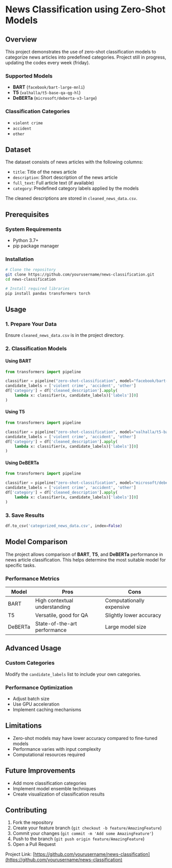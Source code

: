 # News Classification using Zero-Shot Models

## Overview

This project demonstrates the use of zero-shot classification models to categorize news articles into predefined categories. Project still in progress, updating the codes every week (friday).

### Supported Models
- **BART** (`facebook/bart-large-mnli`)
- **T5** (`valhalla/t5-base-qa-qg-hl`)
- **DeBERTa** (`microsoft/deberta-v3-large`)

### Classification Categories
- `violent crime`
- `accident`
- `other`

## Dataset

The dataset consists of news articles with the following columns:
- `title`: Title of the news article
- `description`: Short description of the news article
- `full_text`: Full article text (if available)
- `category`: Predefined category labels applied by the models

The cleaned descriptions are stored in `cleaned_news_data.csv`.

## Prerequisites

### System Requirements
- Python 3.7+
- pip package manager

### Installation

```bash
# Clone the repository
git clone https://github.com/yourusername/news-classification.git
cd news-classification

# Install required libraries
pip install pandas transformers torch
```

## Usage

### 1. Prepare Your Data
Ensure `cleaned_news_data.csv` is in the project directory.

### 2. Classification Models

#### Using BART
```python
from transformers import pipeline

classifier = pipeline("zero-shot-classification", model="facebook/bart-large-mnli")
candidate_labels = ['violent crime', 'accident', 'other']
df['category'] = df['cleaned_description'].apply(
    lambda x: classifier(x, candidate_labels)['labels'][0]
)
```

#### Using T5
```python
from transformers import pipeline

classifier = pipeline("zero-shot-classification", model="valhalla/t5-base-qa-qg-hl")
candidate_labels = ['violent crime', 'accident', 'other']
df['category'] = df['cleaned_description'].apply(
    lambda x: classifier(x, candidate_labels)['labels'][0]
)
```

#### Using DeBERTa
```python
from transformers import pipeline

classifier = pipeline("zero-shot-classification", model="microsoft/deberta-v3-large")
candidate_labels = ['violent crime', 'accident', 'other']
df['category'] = df['cleaned_description'].apply(
    lambda x: classifier(x, candidate_labels)['labels'][0]
)
```

### 3. Save Results
```python
df.to_csv('categorized_news_data.csv', index=False)
```

## Model Comparison

The project allows comparison of **BART**, **T5**, and **DeBERTa** performance in news article classification. This helps determine the most suitable model for specific tasks.

### Performance Metrics
| Model | Pros | Cons |
|-------|------|------|
| BART | High contextual understanding | Computationally expensive |
| T5 | Versatile, good for QA | Slightly lower accuracy |
| DeBERTa | State-of-the-art performance | Large model size |

## Advanced Usage

### Custom Categories
Modify the `candidate_labels` list to include your own categories.

### Performance Optimization
- Adjust batch size
- Use GPU acceleration
- Implement caching mechanisms

## Limitations
- Zero-shot models may have lower accuracy compared to fine-tuned models
- Performance varies with input complexity
- Computational resources required

## Future Improvements
- Add more classification categories
- Implement model ensemble techniques
- Create visualization of classification results

## Contributing
1. Fork the repository
2. Create your feature branch (`git checkout -b feature/AmazingFeature`)
3. Commit your changes (`git commit -m 'Add some AmazingFeature'`)
4. Push to the branch (`git push origin feature/AmazingFeature`)
5. Open a Pull Request


Project Link: [https://github.com/yourusername/news-classification](https://github.com/yourusername/news-classification)
